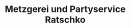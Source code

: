 ---
title: "Metzgerei und Partyservice Ratschko"
url: /stammbach/metzgerei-und-partyservice-ratschko/
shop: Metzgerei
---